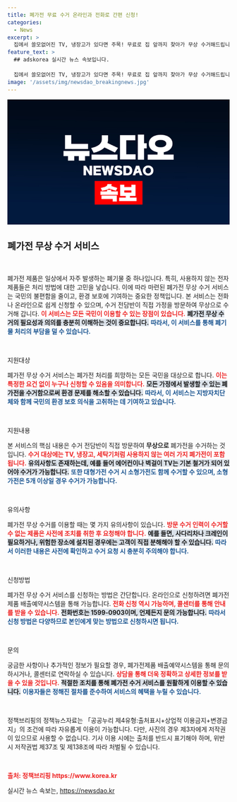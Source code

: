 ```yaml
---
title: 폐가전 무료 수거 온라인과 전화로 간편 신청!
categories:
  - News
excerpt: >
  집에서 쓸모없어진 TV, 냉장고가 있다면 주목! 무료로 집 앞까지 찾아가 무상 수거해드립니다. 간편한 온라인과 전화 신청으로 폐가전을 손쉽게 처분하세요.
feature_text: >
  ## adskorea 실시간 뉴스 속보입니다.

  집에서 쓸모없어진 TV, 냉장고가 있다면 주목! 무료로 집 앞까지 찾아가 무상 수거해드립니다. 간편한 온라인과 전화 신청으로 폐가전을 손쉽게 처분하세요.
image: '/assets/img/newsdao_breakingnews.jpg'
---
```


<p><img src="/assets/img/newsdao_breakingnews.jpg" alt="adskorea 속보" /></p>

<h2 data-ke-size="size26">폐가전 무상 수거 서비스</h2>

<p data-ke-size="size16">&nbsp;</p>

<p>폐가전 제품은 일상에서 자주 발생하는 폐기물 중 하나입니다. 특히, 사용하지 않는 전자제품들은 처리 방법에 대한 고민을 낳습니다. 이에 따라 마련된 폐가전 무상 수거 서비스는 국민의 불편함을 줄이고, 환경 보호에 기여하는 중요한 정책입니다. 본 서비스는 전화나 온라인으로 쉽게 신청할 수 있으며, 수거 전담반이 직접 가정을 방문하여 무상으로 수거해 갑니다. <b><span style="color: #ee2323;">이 서비스는 모든 국민이 이용할 수 있는 장점이 있습니다.</span></b> <b><span style="background-color: #21538527;">폐가전 무상 수거의 필요성과 의의를 충분히 이해하는 것이 중요합니다.</span></b> <b><span style="color: #1a5490;">따라서, 이 서비스를 통해 폐기물 처리의 부담을 덜 수 있습니다.</span></b></p>

<p data-ke-size="size16">&nbsp;</p>

<p>지원대상</p>

<p>폐가전 무상 수거 서비스는 폐가전 처리를 희망하는 모든 국민을 대상으로 합니다. <b><span style="color: #ee2323;">이는 특정한 요건 없이 누구나 신청할 수 있음을 의미합니다.</span></b> <b><span style="background-color: #21538527;">모든 가정에서 발생할 수 있는 폐가전을 수거함으로써 환경 문제를 해소할 수 있습니다.</span></b> <b><span style="color: #1a5490;">따라서, 이 서비스는 지방자치단체와 함께 국민의 환경 보호 의식을 고취하는 데 기여하고 있습니다.</span></b></p>

<p data-ke-size="size16">&nbsp;</p>

<p>지원내용</p>

<p>본 서비스의 핵심 내용은 수거 전담반이 직접 방문하여 <strong>무상으로</strong> 폐가전을 수거하는 것입니다. <b><span style="color: #ee2323;">수거 대상에는 TV, 냉장고, 세탁기처럼 사용하지 않는 여러 가지 폐가전이 포함됩니다.</span></b> <b><span style="background-color: #21538527;">유의사항도 존재하는데, 예를 들어 에어컨이나 벽걸이 TV는 기본 철거가 되어 있어야 수거가 가능합니다.</span></b> <b><span style="color: #1a5490;">또한 대형가전 수거 시 소형가전도 함께 수거할 수 있으며, 소형가전은 5개 이상일 경우 수거가 가능합니다.</span></b></p>

<p data-ke-size="size16">&nbsp;</p>

<p>유의사항</p>

<p>폐가전 무상 수거를 이용할 때는 몇 가지 유의사항이 있습니다. <b><span style="color: #ee2323;">방문 수거 인력이 수거할 수 없는 제품은 사전에 조치를 취한 후 요청해야 합니다.</span></b> <b><span style="background-color: #21538527;">예를 들면, 사다리차나 크레인이 필요하거나, 위험한 장소에 설치된 경우에는 고객이 직접 분해해야 할 수 있습니다.</span></b> <b><span style="color: #1a5490;">따라서 이러한 내용은 사전에 확인하고 수거 요청 시 충분히 주의해야 합니다.</span></b></p>

<p data-ke-size="size16">&nbsp;</p>

<p>신청방법</p>

<p>폐가전 무상 수거 서비스를 신청하는 방법은 간단합니다. 온라인으로 신청하려면 폐가전제품 배출예약시스템을 통해 가능합니다. <b><span style="color: #ee2323;">전화 신청 역시 가능하며, 콜센터를 통해 안내를 받을 수 있습니다.</span></b> <b><span style="background-color: #21538527;">전화번호는 1599-0903이며, 언제든지 문의 가능합니다.</span></b> <b><span style="color: #1a5490;">따라서 신청 방법은 다양하므로 본인에게 맞는 방법으로 신청하시면 됩니다.</span></b></p>

<p data-ke-size="size16">&nbsp;</p>

<p>문의</p>

<p>궁금한 사항이나 추가적인 정보가 필요할 경우, 폐가전제품 배출예약시스템을 통해 문의하시거나, 콜센터로 연락하실 수 있습니다. <b><span style="color: #ee2323;">상담을 통해 더욱 정확하고 상세한 정보를 받을 수 있을 것입니다.</span></b> <b><span style="background-color: #21538527;">적절한 조치를 통해 폐가전 수거 서비스를 원활하게 이용할 수 있습니다.</span></b> <b><span style="color: #1a5490;">이용자들은 정해진 절차를 준수하여 서비스의 혜택을 누릴 수 있습니다.</span></b></p>

<p data-ke-size="size16">&nbsp;</p>

<p>정책브리핑의 정책뉴스자료는 「공공누리 제4유형:출처표시+상업적 이용금지+변경금지」의 조건에 따라 자유롭게 이용이 가능합니다. 다만, 사진의 경우 제3자에게 저작권이 있으므로 사용할 수 없습니다. 기사 이용 시에는 출처를 반드시 표기해야 하며, 위반 시 저작권법 제37조 및 제138조에 따라 처벌될 수 있습니다. <p data-ke-size="size16">&nbsp;</p> <b><span style="color: #ee2323;">출처: 정책브리핑 https://www.korea.kr</span></b></p>
실시간 뉴스 속보는, <a href="https://newsdao.kr" rel="dofollow">https://newsdao.kr</a>


